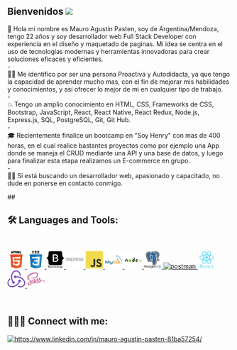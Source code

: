 ## Bienvenidos <img src="https://raw.githubusercontent.com/iampavangandhi/iampavangandhi/master/gifs/Hi.gif" width="30px">

<!--
**Agustinn-1002/Agustinn-1002** is a ✨ _special_ ✨ repository because its `README.md` (this file) appears on your GitHub profile.

Here are some ideas to get you started:

- 🔭 I’m currently working on ...
- 🌱 I’m currently learning ...
- 👯 I’m looking to collaborate on ...
- 🤔 I’m looking for help with ...
- 💬 Ask me about ...
- 📫 How to reach me: ...
- 😄 Pronouns: ...
- ⚡ Fun fact: ...

(LINKS DE LOS PROYECTOS MAS ABAJO)
-->
<p align="left">
👀 Hola mi nombre es Mauro Agustín Pasten, soy de Argentina/Mendoza, tengo 22 años y soy desarrollador web Full Stack Developer con experiencia en el diseño y maquetado de paginas. Mi idea se centra en el uso de tecnologías modernas y herramientas innovadoras para crear soluciones eficaces y eficientes. 
 <br />
-
 <br />
💪🏼 Me identifico por ser una persona Proactiva y Autodidacta, ya que tengo la capacidad de aprender mucho mas, con el fin de mejorar mis habilidades y conocimientos, y así ofrecer lo mejor de mi en cualquier tipo de trabajo. 
<br />
-
 <br />
💥 Tengo un amplio conocimiento en HTML, CSS, Frameworks de CSS, Bootstrap, JavaScript, React, React Native, React Redux, Node.js, Express.js, SQL, PostgreSQL, Git, Git Hub.
 <br />
-
 <br />
🎓 Recientemente finalice un bootcamp en "Soy Henry" con mas de 400 horas, en el cual realice bastantes proyectos como por ejemplo una App donde se maneja el CRUD mediante una API y una base de datos, y luego para finalizar esta etapa realizamos un E-commerce en grupo. 
 <br />
-
 <br />
👏🏼 Si está buscando un desarrollador web, apasionado y capacitado, no dude en ponerse en contacto conmigo.
 </p>
##

## 🛠 Languages and Tools:
<br />
<p align="left"> <a href="https://www.w3.org/html/" target="_blank" rel="noreferrer"> <img src="https://raw.githubusercontent.com/devicons/devicon/master/icons/html5/html5-original-wordmark.svg" alt="html5" width="40" height="40"/> </a><a href="https://www.w3schools.com/css/" target="_blank" rel="noreferrer"> <img src="https://raw.githubusercontent.com/devicons/devicon/master/icons/css3/css3-original-wordmark.svg" alt="css3" width="40" height="40"/> </a> <a href="https://getbootstrap.com" target="_blank" rel="noreferrer"> <img src="https://raw.githubusercontent.com/devicons/devicon/master/icons/bootstrap/bootstrap-plain-wordmark.svg" alt="bootstrap" width="40" height="40"/> </a> <a href="https://expressjs.com" target="_blank" rel="noreferrer"> <img src="https://raw.githubusercontent.com/devicons/devicon/master/icons/express/express-original-wordmark.svg" alt="express" width="40" height="40"/> </a>  <a href="https://developer.mozilla.org/en-US/docs/Web/JavaScript" target="_blank" rel="noreferrer"> <img src="https://raw.githubusercontent.com/devicons/devicon/master/icons/javascript/javascript-original.svg" alt="javascript" width="40" height="40"/> </a> <a href="https://www.mysql.com/" target="_blank" rel="noreferrer"> <img src="https://raw.githubusercontent.com/devicons/devicon/master/icons/mysql/mysql-original-wordmark.svg" alt="mysql" width="40" height="40"/> </a> <a href="https://nodejs.org" target="_blank" rel="noreferrer"> <img src="https://raw.githubusercontent.com/devicons/devicon/master/icons/nodejs/nodejs-original-wordmark.svg" alt="nodejs" width="40" height="40"/> </a> <a href="https://www.postgresql.org" target="_blank" rel="noreferrer"> <img src="https://raw.githubusercontent.com/devicons/devicon/master/icons/postgresql/postgresql-original-wordmark.svg" alt="postgresql" width="40" height="40"/> </a> <a href="https://postman.com" target="_blank" rel="noreferrer"> <img src="https://www.vectorlogo.zone/logos/getpostman/getpostman-icon.svg" alt="postman" width="40" height="40"/> </a> <a href="https://reactjs.org/" target="_blank" rel="noreferrer"> <img src="https://raw.githubusercontent.com/devicons/devicon/master/icons/react/react-original-wordmark.svg" alt="react" width="40" height="40"/> </a> <a href="https://redux.js.org" target="_blank" rel="noreferrer"> <img src="https://raw.githubusercontent.com/devicons/devicon/master/icons/redux/redux-original.svg" alt="redux" width="40" height="40"/> </a> <a href="https://sass-lang.com" target="_blank" rel="noreferrer"> <img src="https://raw.githubusercontent.com/devicons/devicon/master/icons/sass/sass-original.svg" alt="sass" width="40" height="40"/> </a> </p>
<br />

## 👨🏽‍💻 Connect with me:
<p align="left">
<a href="https://www.linkedin.com/in/mauro-agustin-pasten-81ba57254/" target="blank"><img align="center" src="https://raw.githubusercontent.com/rahuldkjain/github-profile-readme-generator/master/src/images/icons/Social/linked-in-alt.svg" alt="https://www.linkedin.com/in/mauro-agustin-pasten-81ba57254/" height="30" width="40" /></a>
</p>
